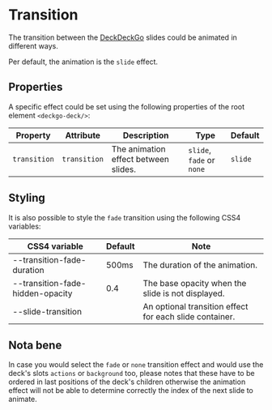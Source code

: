 # Transition

The transition between the [DeckDeckGo] slides could be animated in different ways.

Per default, the animation is the `slide` effect.  

## Properties

A specific effect could be set using the following properties of the root element `<deckgo-deck/>`:

| Property              | Attribute                | Description | Type          | Default                   |
| --------------------- | ------------------------ | ----------- | ------------- | ------------------------- |
| `transition`            | `transition`              | The animation effect between slides. | `slide`, `fade` or `none` | `slide` |               |

## Styling

It is also possible to style the `fade` transition using the following CSS4 variables:

| CSS4 variable                      | Default | Note |
| -------------------------- |-----------------|-----------------|
| --transition-fade-duration | 500ms | The duration of the animation. |
| --transition-fade-hidden-opacity | 0.4 | The base opacity when the slide is not displayed. |
| --slide-transition | | An optional transition effect for each slide container. |

## Nota bene

In case you would select the `fade` or `none` transition effect and would use the deck's slots `actions` or `background` too, please notes that these have to be ordered in last positions of the deck's children otherwise the animation effect will not be able to determine correctly the index of the next slide to animate. 

[DeckDeckGo]: https://deckdeckgo.com
